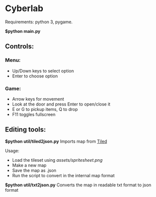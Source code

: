 # Cyberlab

Requirements: python 3, pygame.

**$python main.py**

## Controls:

### Menu:

* Up/Down keys to select option
* Enter to choose option

### Game:

* Arrow keys for movement
* Look at the door and press Enter to open/close it
* E or G to pickup items, Q to drop
* F11 toggles fullscreen

## Editing tools:

**$python util/tiled2json.py**
Imports map from [Tiled](http://www.mapeditor.org/)

Usage:
* Load the tileset using *assets/spritesheet.png*
* Make a new map
* Save the map as .json
* Run the script to convert in the internal map format

**$python util/txt2json.py**
Converts the map in readable txt format to json format